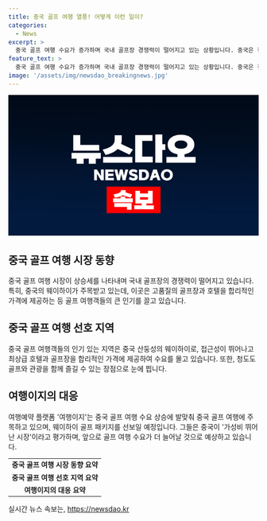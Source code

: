 ```yaml
---
title: 중국 골프 여행 열풍! 어떻게 이런 일이?
categories:
  - News
excerpt: >
  중국 골프 여행 수요가 증가하며 국내 골프장 경쟁력이 떨어지고 있는 상황입니다. 중국은 접근성과 가격, 고품질의 골프장과 호텔로 해외 골프 여행시장에서 강세를 보이고 있습니다. 국내 골프장들은 그린피 등 부가 비용으로 여행자들을 끌지 못하고 있습니다. 여행사 여행이지는 중국 골프 여행에 대한 수요를 기반으로 중국 골프 여행 패키지를 홍보하고 있으며, 중국의 골프 여행 수요가 꾸준히 증가할 것으로 예상됩니다.
feature_text: >
  중국 골프 여행 수요가 증가하며 국내 골프장 경쟁력이 떨어지고 있는 상황입니다. 중국은 접근성과 가격, 고품질의 골프장과 호텔로 해외 골프 여행시장에서 강세를 보이고 있습니다. 국내 골프장들은 그린피 등 부가 비용으로 여행자들을 끌지 못하고 있습니다. 여행사 여행이지는 중국 골프 여행에 대한 수요를 기반으로 중국 골프 여행 패키지를 홍보하고 있으며, 중국의 골프 여행 수요가 꾸준히 증가할 것으로 예상됩니다.
image: '/assets/img/newsdao_breakingnews.jpg'
---
```


<p><img src="/assets/img/newsdao_breakingnews.jpg" alt="ontimetimes 속보" /></p>

<h2 data-ke-size="size26">중국 골프 여행 시장 동향</h2>

<p data-ke-size="size16">중국 골프 여행 시장이 상승세를 나타내며 국내 골프장의 경쟁력이 떨어지고 있습니다. 특히, 중국의 웨이하이가 주목받고 있는데, 이곳은 고품질의 골프장과 호텔을 합리적인 가격에 제공하는 등 골프 여행객들의 큰 인기를 끌고 있습니다.</p>

<h2 data-ke-size="size26">중국 골프 여행 선호 지역</h2>

<p data-ke-size="size16">중국 골프 여행객들의 인기 있는 지역은 중국 산둥성의 웨이하이로, 접근성이 뛰어나고 최상급 호텔과 골프장을 합리적인 가격에 제공하여 수요를 몰고 있습니다. 또한, 청도도 골프와 관광을 함께 즐길 수 있는 장점으로 눈에 띕니다.</p>

<h2 data-ke-size="size26">여행이지의 대응</h2>

<p data-ke-size="size16">여행예약 플랫폼 '여행이지'는 중국 골프 여행 수요 상승에 발맞춰 중국 골프 여행에 주목하고 있으며, 웨이하이 골프 패키지를 선보일 예정입니다. 그들은 중국이 '가성비 뛰어난 시장'이라고 평가하며, 앞으로 골프 여행 수요가 더 늘어날 것으로 예상하고 있습니다.</p>

<table>
  <tr>
    <td style="text-align: center; height: 17px;"><b>중국 골프 여행 시장 동향 요약</b></td>
  </tr>
  <tr>
    <td style="text-align: center; height: 17px;"><b>중국 골프 여행 선호 지역 요약</b></td>
  </tr>
  <tr>
    <td style="text-align: center; height: 17px;"><b>여행이지의 대응 요약</b></td>
  </tr>
</table>
실시간 뉴스 속보는, <a href="https://newsdao.kr" rel="dofollow">https://newsdao.kr</a>


